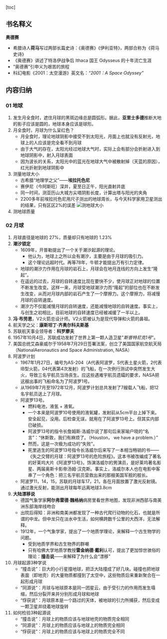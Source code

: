 [toc]

## 书名释义

**奥德赛**

- 希腊诗人**荷马**写过两部长篇史诗：《奥德赛》《伊利亚特》，两部合称为《荷马史诗》
- 《奥德赛》讲述了特洛伊战争后 Ithaca 国王 Odysseus 的十年流亡生涯
- “奥德赛”引申义为艰苦的旅程
- 科幻电影《2001：太空漫游》英文名：*“2001：A Space Odyssey”*

## 内容归纳

### 01 地球

1. 发生月全食时，遮住月球的黑斑边缘总是圆弧形。据此，**亚里士多德**推断大地的影子应该是圆的，地球本身应该是球形。
1. 月全食时，月球为什么呈红色？
    - 月全食时，理论地球阴影中接受不到太阳光，月面上也就没有反射光，地球上的人应该是完全看不到月球
    - 由于大气的存在，太阳光经过地球大气时，实际上会有部分会折射进入到地球阴影中，射入月球表面
    - 因为波长的关系，太阳光中的蓝光在地球大气中被散射掉（天蓝的原因），红光折射到地球阴影中
1. 测量地球大小
    - 古希腊“地理学之父”——**埃拉托色尼**
    - 赛伊尼（今阿斯旺）深井，夏至日正午，阳光直射井底
    - 同一时间，测亚历山大城方尖塔阴影长度，计算出塔与阳光的夹角
    - 2200多年前埃拉托色尼用尺子测出的地球周长，与今天科学家用卫星测出的结果，只有区区2%的误差
    ![测地球大小](https://res.weread.qq.com/wrepub/epub_26793464_10)
1. 测地球质量

### 02 月球

1. 月球直径是地球的 27%，质量却只有地球的 1.23%
1. **潮汐锁定**
    - 1609年，开普勒提出了一个关于潮汐起源的理论。
        + 他认为，地球上之所以会有潮汐，主要是由于月球的吸引力。
        + 这个理论远超时代。再等78年，牛顿才能提出万有引力定律。
    - 地球的潮汐力作用在月球的岩石上，月球会在地月连线的方向上发生“隆起”。
    - 在遥远的过去，月球的自转速度比现在要快不少，使月球正对地球的位置不断发生改变。这样一来，月球受地球潮汐力而“隆起”的部位也在不断发生改变，从而对月球内部的岩石产生了一个摩擦力。这个摩擦力，将减慢月球的自转速度。
    - 潮汐力不仅能减慢月球的自转速度，还能减慢地球的自转速度。事实上，与创生之初相比，目前地球的自转速度已经被减缓了一半以上。
1. **冯·布劳恩**，V2火箭总设计师。V2火箭被认为是现代导弹和火箭的鼻祖。
1. 航天学之父：**康斯坦丁·齐奥尔科夫斯基**
1. 苏联航天事业领导者：**科罗廖夫**
1. 1957年10月4日，苏联成功发射了世界上第一颗人造卫星"*斯普特尼克1号*"。
1. 美国总统艾森豪威尔于1958年7月29日签署法案，创立了美国国家航空航天局（NationalAeronautics and Space Administration, NASA）
1. 阿波罗计划
    - 1967年1月27日，编号为AS-204（A代表阿波罗，S代表土星火箭，2代表IB型火箭，04代表第4次发射）的飞船，在一次例行测试中突然发生大火，导致三名宇航员当场丧生。应这些遇难宇航员遗孀的要求，NASA把这艘出事的飞船命名为了阿波罗1号。
    - 从1969年7月至1972年12月，阿波罗计划总共发射了7艘载人飞船，把12名宇航员送上了月球。
    - 阿波罗13号。
        + 燃料电池，液氢 + 液氧。
        + 一个本来是阿波罗10号使用的液氧罐，发射前从5cm平台上掉下来。安全起见，没用。后检查无误，就用在了阿波罗13号上。但其实内部已破损。
        + 阿波罗13号的指令长詹姆斯·洛威尔说了那句后来家喻户晓的“名言”：“休斯敦，我们有麻烦了。（Houston， we have a problem.）”
        + 然而，这是一次极为成功的“失败”。
        + 死里逃生的阿波罗13号指令长洛威尔后来写了一本相当畅销的书——《失之交臂的月球：阿波罗13号的危险旅程》。这本书被改编成了著名的好莱坞大片《阿波罗13号》。饰演洛威尔的男演员，是好莱坞著名影星、两届奥斯卡影帝汤姆·汉克斯。事实上，洛威尔本人也在电影中客串了一个角色：把三名宇航员营救出来的那艘美国军舰的舰长。
    - 阿波罗11，14，15，苏联的月球车17，21，各在月面放置了激光反射镜。通过激光反射，能测出月球每年远离地球3.8cm
1. **大陆漂移说**
    - 德国气象学家**阿尔弗雷德·魏格纳**病房里看世界地图，发现非洲西部与南美洲东部海岸线吻合
    - 出院后得知：非洲和南美洲都发现了一种古代爬行动物的化石，也就是所谓的中龙。但中龙只在淡水中生活，如何横跨数千公里的大西洋，无法解释。
    - 1912年，一个气象学家，提出了一个地质学理论，来解释一个古生物学的问题。
        + 受到地质学界和古生物界的群嘲
        + 只有哈佛大学地质学教授**雷金纳德·戴利**认可，提出了更加惊世骇俗的理论：**撞击说**——来解释了为什么会“漂移”
1. 月球起源3种学说
    - “撞击说”：巨大的小行星撞地球，把泛大陆撞成了好几块。碰撞也把地球表面（即地壳）的大量物质都撞到了太空中，这些物质后来重新聚合在一起形成月球
    - “同源说”：月球与地球原本是同一团星云，由于受引力的作用而发生塌缩，然后分裂开来并分别形成月球和地球
    - “俘获说”：月球原本是一个路过的天体，被地球的引力所捕获，然后变成一颗卫星并绕着地球旋转
1. 如何检验3种起源说
    - “撞击说”：月球上的物质应该与地球地壳的物质完全相同
    - “同源说”：月球上的物质应该与地球上的物质完全相同
    - “俘获说”：月球上的物质应该与地球上的物质完全不同